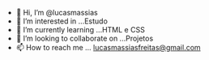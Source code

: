 - 👋 Hi, I’m @lucasmassias
- 👀 I’m interested in ...Estudo
- 🌱 I’m currently learning ...HTML e CSS
- 💞️ I’m looking to collaborate on ...Projetos
- 📫 How to reach me ... lucasmassiasfreitas@gmail.com

<!---
lucasmassias/lucasmassias is a ✨ special ✨ repository because its `README.md` (this file) appears on your GitHub profile.
You can click the Preview link to take a look at your changes.
--->
